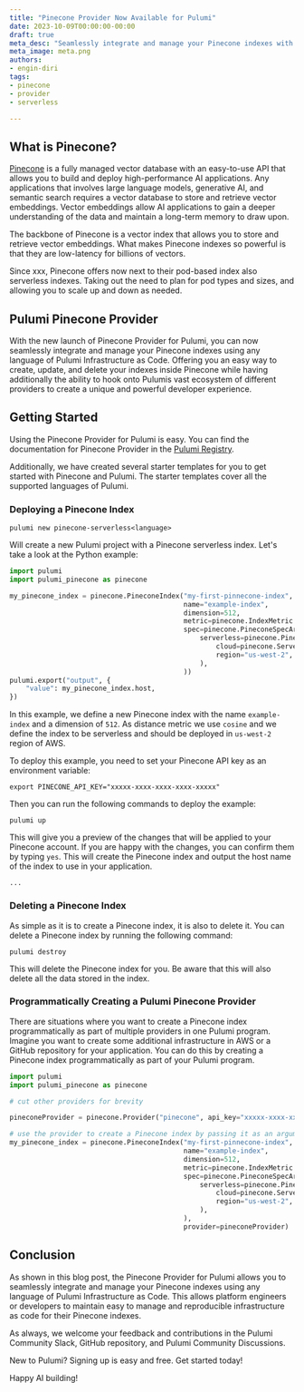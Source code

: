```yaml
---
title: "Pinecone Provider Now Available for Pulumi"
date: 2023-10-09T00:00:00-00:00
draft: true
meta_desc: "Seamlessly integrate and manage your Pinecone indexes with the official Pulumi Pinecone provider."
meta_image: meta.png
authors:
- engin-diri
tags:
- pinecone
- provider
- serverless

---
```


## What is Pinecone?

[Pinecone](https://www.pinecone.io/) is a fully managed vector database with an easy-to-use API that allows you to build
and deploy high-performance AI applications. Any applications that involves large language models, generative AI, and
semantic search requires a vector database to store and retrieve vector embeddings. Vector embeddings allow AI
applications to gain a deeper understanding of the data and maintain a long-term memory to draw upon.

The backbone of Pinecone is a vector index that allows you to store and retrieve vector embeddings. What makes Pinecone
indexes so powerful is that they are low-latency for billions of vectors.

Since xxx, Pinecone offers now next to their pod-based index also serverless indexes. Taking out the need to plan for
pod types and sizes, and allowing you to scale up and down as needed.

## Pulumi Pinecone Provider

With the new launch of Pinecone Provider for Pulumi, you can now seamlessly integrate and manage your Pinecone indexes
using any language of Pulumi Infrastructure as Code. Offering you an easy way to create, update, and delete your indexes
inside Pinecone while having additionally the ability to hook onto Pulumis vast ecosystem of different providers to
create a unique and powerful developer experience.

## Getting Started

Using the Pinecone Provider for Pulumi is easy. You can find the documentation for Pinecone Provider in
the [Pulumi Registry](https://www.pulumi.com/registry/packages/pinecone/).

Additionally, we have created several starter templates for you to get started with Pinecone and Pulumi. The starter
templates cover all the supported languages of Pulumi.

### Deploying a Pinecone Index

```shell
pulumi new pinecone-serverless<language>
```

Will create a new Pulumi project with a Pinecone serverless index. Let's take a look at the Python example:

```python
import pulumi
import pulumi_pinecone as pinecone

my_pinecone_index = pinecone.PineconeIndex("my-first-pinnecone-index",
                                           name="example-index",
                                           dimension=512,
                                           metric=pinecone.IndexMetric.COSINE,
                                           spec=pinecone.PineconeSpecArgs(
                                               serverless=pinecone.PineconeServerlessSpecArgs(
                                                   cloud=pinecone.ServerlessSpecCloud.AWS,
                                                   region="us-west-2",
                                               ),
                                           ))
pulumi.export("output", {
    "value": my_pinecone_index.host,
})
```

In this example, we define a new Pinecone index with the name `example-index` and a dimension of `512`. As distance
metric we use `cosine` and we define the index to be serverless and should be deployed in `us-west-2` region of AWS.

To deploy this example, you need to set your Pinecone API key as an environment variable:

```shell
export PINECONE_API_KEY="xxxxx-xxxx-xxxx-xxxx-xxxxx"
```

Then you can run the following commands to deploy the example:

```shell
pulumi up
```

This will give you a preview of the changes that will be applied to your Pinecone account. If you are happy with the
changes, you can confirm them by typing `yes`. This will create the Pinecone index and output the host name of the index
to use in your application.

```shell
...
```

### Deleting a Pinecone Index

As simple as it is to create a Pinecone index, it is also to delete it. You can delete a Pinecone index by running the
following command:

```shell
pulumi destroy
```

This will delete the Pinecone index for you. Be aware that this will also delete all the data stored in the index.

### Programmatically Creating a Pulumi Pinecone Provider

There are situations where you want to create a Pinecone index programmatically as part of multiple providers in one
Pulumi program. Imagine you want to create some additional infrastructure in AWS or a GitHub repository for your
application. You can do this by creating a Pinecone index programmatically as part of your Pulumi program.

```python
import pulumi
import pulumi_pinecone as pinecone

# cut other providers for brevity

pineconeProvider = pinecone.Provider("pinecone", api_key="xxxxx-xxxx-xxxx-xxxx-xxxxx")

# use the provider to create a Pinecone index by passing it as an argument
my_pinecone_index = pinecone.PineconeIndex("my-first-pinnecone-index",
                                           name="example-index",
                                           dimension=512,
                                           metric=pinecone.IndexMetric.COSINE,
                                           spec=pinecone.PineconeSpecArgs(
                                               serverless=pinecone.PineconeServerlessSpecArgs(
                                                   cloud=pinecone.ServerlessSpecCloud.AWS,
                                                   region="us-west-2",
                                               ),
                                           ),
                                           provider=pineconeProvider)
```

## Conclusion

As shown in this blog post, the Pinecone Provider for Pulumi allows you to seamlessly integrate and manage your Pinecone
indexes using any language of Pulumi Infrastructure as Code. This allows platform engineers or developers to maintain
easy to manage and reproducible infrastructure as code for their Pinecone indexes.

As always, we welcome your feedback and contributions in the Pulumi Community Slack, GitHub repository, and Pulumi Community Discussions.

New to Pulumi? Signing up is easy and free. Get started today!

Happy AI building!

